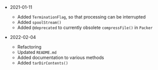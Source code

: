 * 2021-01-11
	* Added `TerminationFlag`, so that processing can be interrupted
	* Added `spoolStream()`
	* Added `@deprecated` to currently obsolete `compressFile()` in `Packer`

* 2022-02-04
	* Refactoring
	* Updated `README.md`
	* Added documentation to various methods
	* Added `tarDirContents()`
